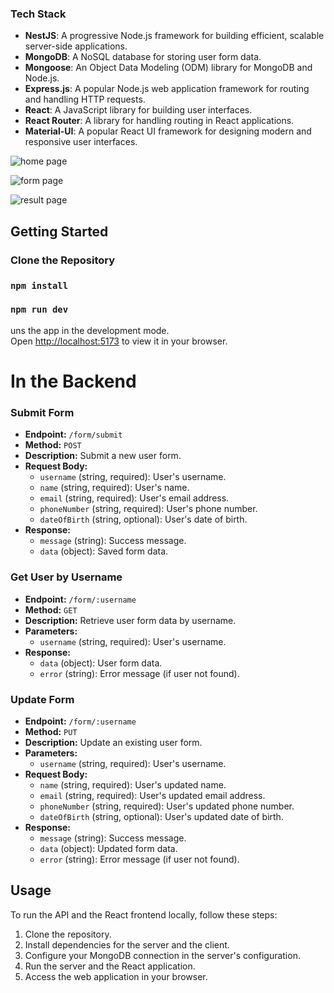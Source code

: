 
### Tech Stack

- **NestJS**: A progressive Node.js framework for building efficient, scalable server-side applications.
- **MongoDB**: A NoSQL database for storing user form data.
- **Mongoose**: An Object Data Modeling (ODM) library for MongoDB and Node.js.
- **Express.js**: A popular Node.js web application framework for routing and handling HTTP requests.
- **React**: A JavaScript library for building user interfaces.
- **React Router**: A library for handling routing in React applications.
- **Material-UI**: A popular React UI framework for designing modern and responsive user interfaces.

![home page](https://github.com/prasadbylapudi/hanabi_frontend/assets/31813770/3a029946-18b0-4a86-9a65-de677300c11d)

![form page](https://github.com/prasadbylapudi/hanabi_frontend/assets/31813770/fd1ca7a1-f7c9-45d1-b273-4b32b54e07ae)

![result page](https://github.com/prasadbylapudi/hanabi_frontend/assets/31813770/587c2045-71c5-45a5-bd69-56d800bb0d4e)


## Getting Started

### Clone the Repository

### `npm install` 

### `npm run dev` 

uns the app in the development mode.\
Open [http://localhost:5173](http://localhost:5173) to view it in your browser.

# In the Backend
### Submit Form

- **Endpoint:** `/form/submit`
- **Method:** `POST`
- **Description:** Submit a new user form.
- **Request Body:**
  - `username` (string, required): User's username.
  - `name` (string, required): User's name.
  - `email` (string, required): User's email address.
  - `phoneNumber` (string, required): User's phone number.
  - `dateOfBirth` (string, optional): User's date of birth.
- **Response:**
  - `message` (string): Success message.
  - `data` (object): Saved form data.

### Get User by Username

- **Endpoint:** `/form/:username`
- **Method:** `GET`
- **Description:** Retrieve user form data by username.
- **Parameters:**
  - `username` (string, required): User's username.
- **Response:**
  - `data` (object): User form data.
  - `error` (string): Error message (if user not found).

### Update Form

- **Endpoint:** `/form/:username`
- **Method:** `PUT`
- **Description:** Update an existing user form.
- **Parameters:**
  - `username` (string, required): User's username.
- **Request Body:**
  - `name` (string, required): User's updated name.
  - `email` (string, required): User's updated email address.
  - `phoneNumber` (string, required): User's updated phone number.
  - `dateOfBirth` (string, optional): User's updated date of birth.
- **Response:**
  - `message` (string): Success message.
  - `data` (object): Updated form data.
  - `error` (string): Error message (if user not found).



## Usage

To run the API and the React frontend locally, follow these steps:

1. Clone the repository.
2. Install dependencies for the server and the client.
3. Configure your MongoDB connection in the server's configuration.
4. Run the server and the React application.
5. Access the web application in your browser.



